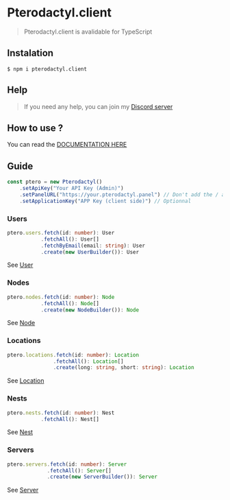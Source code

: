 # Pterodactyl.client

> Pterodactyl.client is avalidable for TypeScript

## Instalation
```
$ npm i pterodactyl.client
```

## Help
> If you need any help, you can join my [Discord server](https://discord.gg/JYwkyVRz)

## How to use ?

You can read the [DOCUMENTATION HERE](https://pterodactyl.free.darkhostsweb.fr)

## Guide

```js
const ptero = new Pterodactyl()
    .setApiKey("Your API Key (Admin)")
    .setPanelURL("https://your.pterodactyl.panel") // Don't add the / at the end
    .setApplicationKey("APP Key (client side)") // Optionnal
```

### Users

```ts
ptero.users.fetch(id: number): User
           .fetchAll(): User[]
           .fetchByEmail(email: string): User
           .create(new UserBuilder()): User
```

See [User](https://pterodactyl.free.darkhostsweb.fr/classes/Users_User.User.html)

### Nodes

```ts
ptero.nodes.fetch(id: number): Node
           .fetchAll(): Node[]
           .create(new NodeBuilder()): Node
```

See [Node](https://pterodactyl.free.darkhostsweb.fr/classes/Nodes_Node.Node.html)

### Locations

```ts
ptero.locations.fetch(id: number): Location
               .fetchAll(): Location[]
               .create(long: string, short: string): Location
```

See [Location](https://pterodactyl.free.darkhostsweb.fr/classes/Locations_Location.Location.html)

### Nests

```ts
ptero.nests.fetch(id: number): Nest
           .fetchAll(): Nest[]
```

See [Nest](https://pterodactyl.free.darkhostsweb.fr/classes/Nests.Nest.html)

### Servers

```ts
ptero.servers.fetch(id: number): Server
             .fetchAll(): Server[]
             .create(new ServerBuilder()): Server
```

See [Server](https://pterodactyl.free.darkhostsweb.fr/classes/Servers.Server.html)